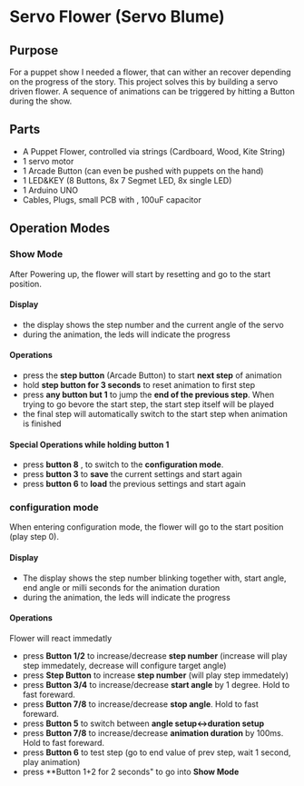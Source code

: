 # Servo Flower (Servo Blume)

## Purpose
For a puppet show I needed a flower, that can wither an recover depending on the progress
of the story.
This project solves this by building a servo driven flower. A sequence of animations 
can be triggered by hitting a Button during the show. 

## Parts
* A Puppet Flower, controlled via strings (Cardboard, Wood, Kite String)
* 1 servo motor
* 1 Arcade Button (can even be pushed with puppets on the hand)
* 1 LED&KEY (8 Buttons, 8x 7 Segmet LED, 8x single LED)
* 1 Arduino UNO 
* Cables, Plugs, small PCB with , 100uF capacitor

## Operation Modes

### Show Mode
After Powering up, the flower will start by resetting and go to the start position.

#### Display
* the display shows the step number and the current angle of the servo
* during the animation, the leds will indicate the progress
  
#### Operations
* press the **step button** (Arcade Button) to start **next step** of animation 
* hold **step button for 3 seconds** to reset animation to first step
* press **any button but 1** to jump the **end of the previous step**. When trying to go bevore the start step, the start step itself will be played
* the final step will automatically switch to the start step when animation is finished

#### Special Operations while holding button 1
* press **button 8** , to switch to the **configuration mode**.
* press **button 3** to **save** the current settings and start again
* press **button 6** to **load** the previous settings and start again

### configuration mode
When entering configuration mode, the flower will go to the start position (play step 0).

#### Display
* The display shows the step number blinking together with, start angle, end angle or milli seconds for the animation duration
* during the animation, the leds will indicate the progress

#### Operations

Flower will react immedatly 
* press **Button 1/2** to increase/decrease **step number** (increase will play step immedately, decrease will configure target angle)
* press **Step Button** to increase **step number** (will play step immedately)
* press **Button 3/4** to increase/decrease **start angle** by 1 degree. Hold to fast foreward. 
* press **Button 7/8** to increase/decrease **stop angle**. Hold to fast foreward.
* press **Button 5** to switch between **angle setup<->duration setup** 
* press **Button 7/8** to increase/decrease **animation duration** by 100ms. Hold to fast foreward.
* press **Button 6** to test step (go to end value of prev step, wait 1 second, play animation)
* press **Button 1+2 for 2 seconds" to go into **Show Mode**


